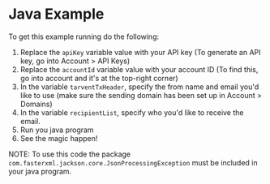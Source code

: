 # Java Example
To get this example running do the following:

1. Replace the `apiKey` variable value with your API key (To generate an API key, go into Account > API Keys)
2. Replace the `accountId` variable value with your account ID (To find this, go into account and it's at the top-right corner)
3. In the variable `tarventTxHeader`, specify the from name and email you'd like to use (make sure the sending domain has been set up in Account > Domains)
4. In the variable `recipientList`, specify who you'd like to receive the email.
6. Run you java program
7. See the magic happen!

NOTE: To use this code the package `com.fasterxml.jackson.core.JsonProcessingException` must be included in your java program.